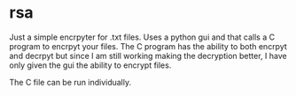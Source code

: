 # rsa
Just a simple encrpyter for .txt files. Uses a python gui and that calls a C program to encrpyt your files. 
The C program has the ability to both encrpyt and decrpyt but since I am still working making the decryption better,
I have only given the gui the ability to encrypt files.

The C file can be run individually.
